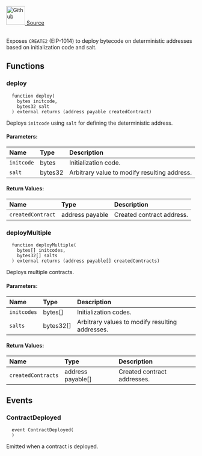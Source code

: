 <a href="https://github.com/solace-fi/solace-core/blob/main/contracts/interfaces/utils/IDeployer.sol"><img src="/img/github.svg" alt="Github" width="50px"/> Source</a><br/><br/>

Exposes `CREATE2` (EIP-1014) to deploy bytecode on deterministic addresses based on initialization code and salt.



## Functions
### deploy
```solidity
  function deploy(
    bytes initcode,
    bytes32 salt
  ) external returns (address payable createdContract)
```
Deploys `initcode` using `salt` for defining the deterministic address.


#### Parameters:
| Name | Type | Description                                                          |
| :--- | :--- | :------------------------------------------------------------------- |
| `initcode` | bytes | Initialization code. |
| `salt` | bytes32 | Arbitrary value to modify resulting address. |

#### Return Values:
| Name                           | Type          | Description                                                                  |
| :----------------------------- | :------------ | :--------------------------------------------------------------------------- |
| `createdContract` | address payable | Created contract address. |

### deployMultiple
```solidity
  function deployMultiple(
    bytes[] initcodes,
    bytes32[] salts
  ) external returns (address payable[] createdContracts)
```
Deploys multiple contracts.


#### Parameters:
| Name | Type | Description                                                          |
| :--- | :--- | :------------------------------------------------------------------- |
| `initcodes` | bytes[] | Initialization codes. |
| `salts` | bytes32[] | Arbitrary values to modify resulting addresses. |

#### Return Values:
| Name                           | Type          | Description                                                                  |
| :----------------------------- | :------------ | :--------------------------------------------------------------------------- |
| `createdContracts` | address payable[] | Created contract addresses. |

## Events
### ContractDeployed
```solidity
  event ContractDeployed(
  )
```
Emitted when a contract is deployed.


